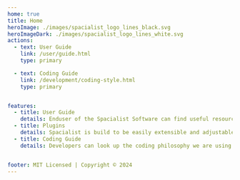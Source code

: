 ```yaml
---
home: true
title: Home
heroImage: ./images/spacialist_logo_lines_black.svg
heroImageDark: ./images/spacialist_logo_lines_white.svg
actions:
  - text: User Guide
    link: /user/guide.html
    type: primary

  - text: Coding Guide
    link: /development/coding-style.html
    type: primary


features:
  - title: User Guide
    details: Enduser of the Spacialist Software can find useful resources to unlock the full potential of this versatile work environment.
  - title: Plugins
    details: Spacialist is build to be easily extensible and adjustable to the project needs. Existing Plugins can be added easily to give a tailored set of features and also provide developers an easy way to extend the software without having to change core functionality.
  - title: Coding Guide
    details: Developers can look up the coding philosophy we are using in the project when contributing to the project.


footer: MIT Licensed | Copyright © 2024
---
```



[default-theme-home]: https://vuejs.press/reference/default-theme/frontmatter.html#home-page
